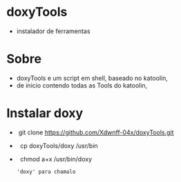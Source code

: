 
# doxyTools

-  instalador de ferramentas

# Sobre

- doxyTools e um script em shell, baseado no katoolin,
- de inicio contendo todas as Tools do katoolin,

# Instalar doxy

-   git clone https://github.com/Xdwnff-04x/doxyTools.git

-   cp doxyTools/doxy /usr/bin

-   chmod a+x /usr/bin/doxy


      'doxy' para chamalo
